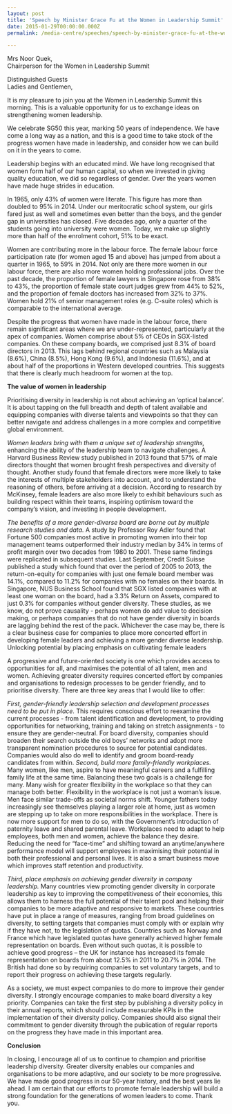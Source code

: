 ```yaml
---
layout: post
title: 'Speech by Minister Grace Fu at the Women in Leadership Summit'
date: 2015-01-29T00:00:00.000Z
permalink: /media-centre/speeches/speech-by-minister-grace-fu-at-the-women-in-leadership-summit-on-29-jan-2015

---
```



Mrs Noor Quek,  
Chairperson for the Women in Leadership Summit

Distinguished Guests  
Ladies and Gentlemen,

It is my pleasure to join you at the Women in Leadership Summit this morning. This is a valuable opportunity for us to exchange ideas on strengthening women leadership.

We celebrate SG50 this year, marking 50 years of independence. We have come a long way as a nation, and this is a good time to take stock of the progress women have made in leadership, and consider how we can build on it in the years to come.   

Leadership begins with an educated mind. We have long recognised that women form half of our human capital, so when we invested in giving quality education, we did so regardless of gender. Over the years women have made huge strides in education.  

In 1965, only 43% of women were literate. This figure has more than doubled to 95% in 2014. Under our meritocratic school system, our girls fared just as well and sometimes even better than the boys, and the gender gap in universities has closed. Five decades ago, only a quarter of the students going into university were women. Today, we make up slightly more than half of the enrolment cohort, 51% to be exact.  

Women are contributing more in the labour force. The female labour force participation rate (for women aged 15 and above) has jumped from about a quarter in 1965, to 59% in 2014. Not only are there more women in our labour force, there are also more women holding professional jobs. Over the past decade, the proportion of female lawyers in Singapore rose from 38% to 43%, the proportion of female state court judges grew from 44% to 52%,  and the proportion of female doctors has increased from 32% to 37%. Women hold 21% of senior management roles (e.g. C-suite roles) which is comparable to the international average.

Despite the progress that women have made in the labour force, there remain significant areas where we are under-represented, particularly at the apex of companies. Women comprise about 5% of CEOs in SGX-listed companies. On these company boards, we comprised just 8.3% of board directors in 2013. This lags behind regional countries such as Malaysia (8.6%), China (8.5%), Hong Kong (9.6%), and Indonesia (11.6%), and at about half of the proportions in Western developed countries. This suggests that there is clearly much headroom for women at the top.     

**The value of women in leadership**

Prioritising diversity in leadership is not about achieving an ‘optical balance’. It is about tapping on the full breadth and depth of talent available and equipping companies with diverse talents and viewpoints so that they can better navigate and address challenges in a more complex and competitive global environment.

_Women leaders bring with them a unique set of leadership strengths,_ enhancing the ability of the leadership team to navigate challenges. A Harvard Business Review study published in 2013 found that 57% of male directors thought that women brought fresh perspectives and diversity of thought. Another study found that female directors were 
more likely to take the interests of multiple stakeholders into account, and to understand the reasoning of others, before arriving at a decision. According to research by McKinsey, female leaders are also more likely to exhibit behaviours such as building respect within their teams, inspiring optimism toward the company’s vision, and investing in people development.

_The benefits of a more gender-diverse board are borne out by multiple research studies and data._ A study by Professor Roy Adler found that Fortune 500 companies most active in promoting women into their top management teams outperformed their industry median by 34% in terms of profit margin over two decades from 1980 to 2001. These 
same findings were replicated in subsequent studies. Last September, Credit Suisse published a study which found that over the period of 2005 to 2013, the return-on-equity for companies with just one female board member was 14.1%, compared to 11.2% for companies with no females on their boards. In Singapore, NUS Business School found that SGX listed companies with at least one woman on the board, had a 3.3% Return on Assets, compared to just 0.3% for companies without gender diversity. These studies, as we know, do not prove causality - perhaps women do add value to decision making, or perhaps companies that do not have gender diversity in boards are lagging behind the rest of the pack. Whichever the case may be, there is a clear business case for companies to place more concerted effort in developing female leaders and achieving a more gender diverse leadership. Unlocking potential by placing emphasis on cultivating female leaders  

A progressive and future-oriented society is one which provides access to opportunities for all, and maximises the potential of all talent, men and women. Achieving greater diversity requires concerted effort by companies and organisations to redesign processes to be gender friendly, and to prioritise diversity. There are three key areas that I would like to offer:

_First, gender-friendly leadership selection and development processes need to be put in place._ This requires conscious effort to reexamine the current processes - from talent identification and development, to providing opportunities for networking, training and 
taking on stretch assignments - to ensure they are gender-neutral. For board diversity, companies should broaden their search outside the old boys’ networks and adopt more transparent nomination procedures to source for potential candidates. Companies would also do well to identify and groom board-ready candidates from within. 
_Second, build more family-friendly workplaces._ Many women, like men, aspire to have meaningful careers and a fulfilling family life at the same time. Balancing these two goals is a challenge for many. Many wish for greater flexibility in the workplace so that they can manage both better. Flexibility in the workplace is not just a woman’s issue. Men face similar trade-offs as societal norms shift. Younger fathers today increasingly see themselves playing a larger role at home, just as women are stepping up to take on more responsibilities in the workplace. There is now more support for men to do so, with the Government’s introduction of paternity leave and shared parental leave. Workplaces need to adapt to help employees, both men and women, achieve the balance they desire. Reducing the need for “face-time” and shifting toward an anytime/anywhere performance model will support employees in maximising their potential in both their professional and personal lives. It is also a smart business move which improves staff retention and productivity.

_Third, place emphasis on achieving gender diversity in company leadership._ Many countries view promoting gender diversity in corporate leadership as key to improving the competitiveness of their economies, this allows them to harness the full potential of their talent pool and helping their companies to be more adaptive and responsive to markets. These countries have put in place a range of measures, ranging from broad guidelines on diversity, to setting targets that companies must comply with or explain why if they have not, to the legislation of quotas. Countries such as Norway and France which have legislated quotas have generally achieved higher female representation on boards. Even without such quotas, it is possible to achieve good progress – the UK for 
instance has increased its female representation on boards from about 12.5% in 2011 to 20.7% in 2014. The British had done so by requiring companies to set voluntary targets, and to report their progress on achieving these targets regularly.   

As a society, we must expect companies to do more to improve their gender diversity. I strongly encourage companies to make board diversity a key priority. Companies can take the first step by publishing a diversity policy in their annual reports, which should include measurable KPIs in the implementation of their diversity policy. Companies should also signal their commitment to gender diversity through the publication 
of regular reports on the progress they have made in this important area.

**Conclusion**

In closing, I encourage all of us to continue to champion and prioritise leadership diversity. Greater diversity enables our companies and organisations to be more adaptive, and our society to be more progressive. We have made good progress in our 50-year history, and the best years lie ahead. I am certain that our efforts to promote female leadership will build a strong foundation for the generations of women 
leaders to come. Thank you.


